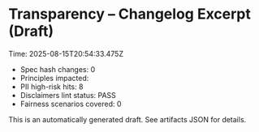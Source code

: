 # Transparency – Changelog Excerpt (Draft)

Time: 2025-08-15T20:54:33.475Z

- Spec hash changes: 0
- Principles impacted: 
- PII high-risk hits: 8
- Disclaimers lint status: PASS
- Fairness scenarios covered: 0

This is an automatically generated draft. See artifacts JSON for details.